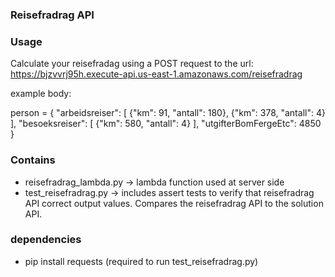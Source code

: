 ### Reisefradrag API

### Usage
Calculate your reisefradag using a POST request to the url: https://bjzvvrj95h.execute-api.us-east-1.amazonaws.com/reisefradrag

example body:
 
person = {
    "arbeidsreiser": [
        {"km": 91, "antall": 180},
        {"km": 378, "antall": 4}
    ],
    "besoeksreiser": [
        {"km": 580, "antall": 4}
    ],
    "utgifterBomFergeEtc": 4850
}

### Contains
- reisefradrag_lambda.py -> lambda function used at server side
- test_reisefradrag.py -> includes assert tests to verify that reisefradrag API correct output values. Compares the reisefradrag API to the solution API.


### dependencies
- pip install requests (required to run test_reisefradrag.py)
